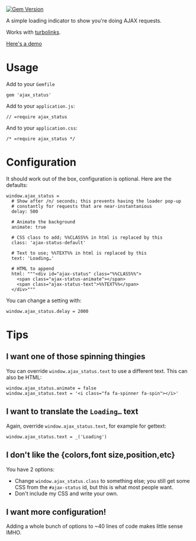 [![Gem Version](https://badge.fury.io/rb/ajax_status.svg)](http://badge.fury.io/rb/ajax_status)

A simple loading indicator to show you're doing AJAX requests.

Works with [turbolinks](https://github.com/rails/turbolinks/).

[Here's a demo](https://cdn.rawgit.com/bluerail/ajax_status/8b38a7c40f8c3871981ade7c90a0c39df4495a11/demo.html)


Usage
=====

Add to your `Gemfile`

    gem 'ajax_status'

Add to your `application.js`:

    // =require ajax_status

And to your `application.css`:

    /* =require ajax_status */


Configuration
=============
It should work out of the box, configuration is optional. Here are the defaults:

    window.ajax_status =
      # Show after /n/ seconds; this prevents having the loader pop-up
      # constantly for requests that are near-instantanious
      delay: 500

      # Animate the background
      animate: true

      # CSS class to add; %%CLASS%% in html is replaced by this
      class: 'ajax-status-default'

      # Text to use; %%TEXT%% in html is replaced by this
      text: 'Loading…'

      # HTML to append
      html: """<div id="ajax-status" class="%%CLASS%%">
        <span class="ajax-status-animate"></span>
        <span class="ajax-status-text">%%TEXT%%</span>
      </div>"""

You can change a setting with:

    window.ajax_status.delay = 2000


Tips
====

I want one of those spinning thingies
-------------------------------------
You can override `window.ajax_status.text` to use a different text. This can
also be HTML:

    window.ajax_status.animate = false
    window.ajax_status.text = '<i class="fa fa-spinner fa-spin"></i>'


I want to translate the `Loading…` text
---------------------------------------
Again, override `window.ajax_status.text`, for example for gettext:

    window.ajax_status.text = _('Loading')


I don't like the {colors,font size,position,etc}
------------------------------------------------
You have 2 options:

- Change `window.ajax_status.class` to something else; you still get some CSS
  from the `#ajax-status` id, but this is what most people want.
- Don't include my CSS and write your own.


I want more configuration!
--------------------------
Adding a whole bunch of options to ~40 lines of code makes little sense IMHO.
